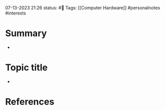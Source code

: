 07-13-2023 21:26
status: #📝
Tags: [[Computer Hardware]] #personalnotes #interests 

# Summary 
- 

# Topic title 
- 

# References
